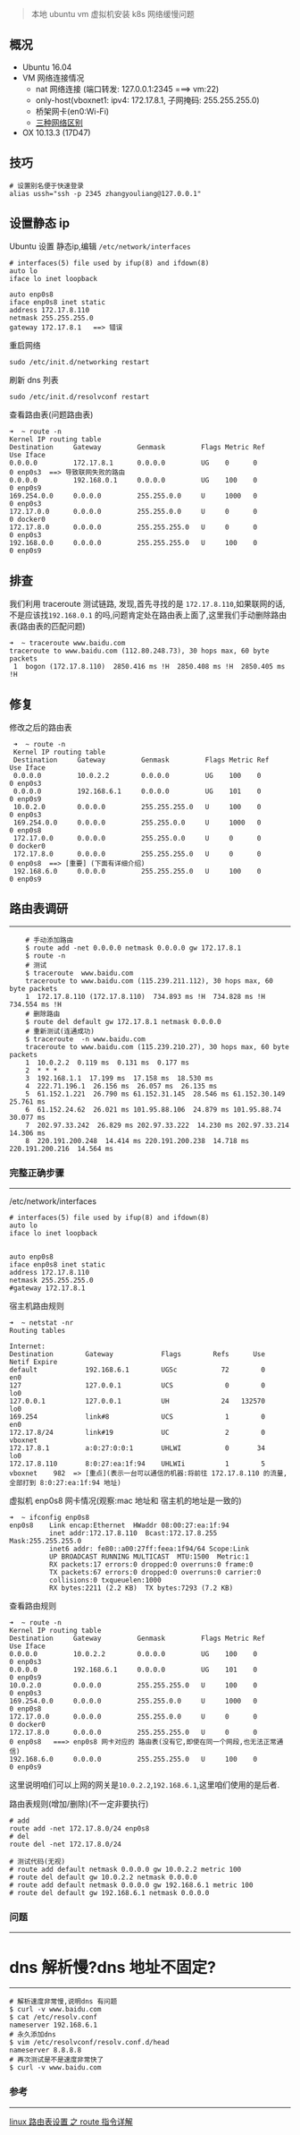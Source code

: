 > 本地 ubuntu vm 虚拟机安装 k8s 网络缓慢问题

概况
---

- Ubuntu 16.04 
- VM 网络连接情况
    - nat 网络连接 (端口转发: 127.0.0.1:2345 ===> vm:22)
    - only-host(vboxnet1: ipv4: 172.17.8.1, 子网掩码: ﻿255.255.255.0)
    - 桥架网卡(en0:Wi-Fi)
    - [三种网络区别](./README.md)
- OX 10.13.3 (17D47)

技巧
---
    
    # 设置别名便于快速登录
    alias ussh="ssh -p 2345 zhangyouliang@127.0.0.1"
    


设置静态 ip
---

Ubuntu 设置 静态ip,编辑 `/etc/network/interfaces`

    # interfaces(5) file used by ifup(8) and ifdown(8)
    auto lo
    iface lo inet loopback
    
    auto enp0s8
    iface enp0s8 inet static
    address 172.17.8.110
    netmask 255.255.255.0
    gateway 172.17.8.1   ==> 错误

重启网络

    sudo /etc/init.d/networking restart

刷新 dns 列表
    
    sudo /etc/init.d/resolvconf restart
    
查看路由表(问题路由表)

    ➜  ~ route -n
    Kernel IP routing table
    Destination     Gateway         Genmask         Flags Metric Ref    Use Iface
    0.0.0.0         172.17.8.1      0.0.0.0         UG    0      0        0 enp0s3  ==> 导致联网失败的路由
    0.0.0.0         192.168.0.1     0.0.0.0         UG    100    0        0 enp0s9
    169.254.0.0     0.0.0.0         255.255.0.0     U     1000   0        0 enp0s3
    172.17.0.0      0.0.0.0         255.255.0.0     U     0      0        0 docker0
    172.17.8.0      0.0.0.0         255.255.255.0   U     0      0        0 enp0s3
    192.168.0.0     0.0.0.0         255.255.255.0   U     100    0        0 enp0s9

排查
----
我们利用 traceroute 测试链路, 发现,首先寻找的是 `172.17.8.110`,如果联网的话,不是应该找`192.168.0.1` 的吗,问题肯定处在路由表上面了,这里我们手动删除路由表(路由表的匹配问题)

    ➜  ~ traceroute www.baidu.com
    traceroute to www.baidu.com (112.80.248.73), 30 hops max, 60 byte packets
     1  bogon (172.17.8.110)  2850.416 ms !H  2850.408 ms !H  2850.405 ms !H

修复
----


修改之后的路由表
     
     ➜  ~ route -n
     Kernel IP routing table
     Destination     Gateway         Genmask         Flags Metric Ref    Use Iface
     0.0.0.0         10.0.2.2        0.0.0.0         UG    100    0        0 enp0s3
     0.0.0.0         192.168.6.1     0.0.0.0         UG    101    0        0 enp0s9
     10.0.2.0        0.0.0.0         255.255.255.0   U     100    0        0 enp0s3
     169.254.0.0     0.0.0.0         255.255.0.0     U     1000   0        0 enp0s8
     172.17.0.0      0.0.0.0         255.255.0.0     U     0      0        0 docker0
     172.17.8.0      0.0.0.0         255.255.255.0   U     0      0        0 enp0s8  ==> [重要] (下面有详细介绍)
     192.168.6.0     0.0.0.0         255.255.255.0   U     100    0        0 enp0s9

## 路由表调研
---
        # 手动添加路由
        $ route add -net 0.0.0.0 netmask 0.0.0.0 gw 172.17.8.1
        $ route -n
        # 测试
        $ traceroute  www.baidu.com
        traceroute to www.baidu.com (115.239.211.112), 30 hops max, 60 byte packets
        1  172.17.8.110 (172.17.8.110)  734.893 ms !H  734.828 ms !H  734.554 ms !H
        # 删除路由
        $ route del default gw 172.17.8.1 netmask 0.0.0.0
        # 重新测试(连通成功)
        $ traceroute  -n www.baidu.com                   
        traceroute to www.baidu.com (115.239.210.27), 30 hops max, 60 byte packets
        1  10.0.2.2  0.119 ms  0.131 ms  0.177 ms
        2  * * *
        3  192.168.1.1  17.199 ms  17.158 ms  18.530 ms
        4  222.71.196.1  26.156 ms  26.057 ms  26.135 ms
        5  61.152.1.221  26.790 ms 61.152.31.145  28.546 ms 61.152.30.149  25.761 ms
        6  61.152.24.62  26.021 ms 101.95.88.106  24.879 ms 101.95.88.74  30.077 ms
        7  202.97.33.242  26.829 ms 202.97.33.222  14.230 ms 202.97.33.214  14.306 ms
        8  220.191.200.248  14.414 ms 220.191.200.238  14.718 ms 220.191.200.216  14.564 ms


### 完整正确步骤
---

/etc/network/interfaces

    # interfaces(5) file used by ifup(8) and ifdown(8)
    auto lo
    iface lo inet loopback
    
    
    auto enp0s8
    iface enp0s8 inet static
    address 172.17.8.110
    netmask 255.255.255.0
    #gateway 172.17.8.1

宿主机路由规则

    ➜  ~ netstat -nr
    Routing tables
    
    Internet:
    Destination        Gateway            Flags        Refs      Use   Netif Expire
    default            192.168.6.1        UGSc           72        0     en0
    127                127.0.0.1          UCS             0        0     lo0
    127.0.0.1          127.0.0.1          UH             24   132570     lo0
    169.254            link#8             UCS             1        0     en0
    172.17.8/24        link#19            UC              2        0 vboxnet
    172.17.8.1         a:0:27:0:0:1       UHLWI           0       34     lo0   
    172.17.8.110       8:0:27:ea:1f:94    UHLWIi          1        5 vboxnet    982  => [重点](表示一台可以通信的机器:将前往 172.17.8.110 的流量,全部打到 8:0:27:ea:1f:94 地址)

虚拟机 enp0s8 网卡情况(观察:mac 地址和 宿主机的地址是一致的)
    
    ➜  ~ ifconfig enp0s8
    enp0s8    Link encap:Ethernet  HWaddr 08:00:27:ea:1f:94  
              inet addr:172.17.8.110  Bcast:172.17.8.255  Mask:255.255.255.0
              inet6 addr: fe80::a00:27ff:feea:1f94/64 Scope:Link
              UP BROADCAST RUNNING MULTICAST  MTU:1500  Metric:1
              RX packets:17 errors:0 dropped:0 overruns:0 frame:0
              TX packets:67 errors:0 dropped:0 overruns:0 carrier:0
              collisions:0 txqueuelen:1000 
              RX bytes:2211 (2.2 KB)  TX bytes:7293 (7.2 KB)    


查看路由规则

    ➜  ~ route -n                           
    Kernel IP routing table
    Destination     Gateway         Genmask         Flags Metric Ref    Use Iface
    0.0.0.0         10.0.2.2        0.0.0.0         UG    100    0        0 enp0s3
    0.0.0.0         192.168.6.1     0.0.0.0         UG    101    0        0 enp0s9
    10.0.2.0        0.0.0.0         255.255.255.0   U     100    0        0 enp0s3
    169.254.0.0     0.0.0.0         255.255.0.0     U     1000   0        0 enp0s8
    172.17.0.0      0.0.0.0         255.255.0.0     U     0      0        0 docker0
    172.17.8.0      0.0.0.0         255.255.255.0   U     0      0        0 enp0s8   ===> enp0s8 网卡对应的 路由表(没有它,即使在同一个网段,也无法正常通信)
    192.168.6.0     0.0.0.0         255.255.255.0   U     100    0        0 enp0s9

这里说明咱们可以上网的网关是`10.0.2.2`,`192.168.6.1`,这里咱们使用的是后者.
    



路由表规则(增加/删除)(不一定非要执行)
    
    # add
    route add -net 172.17.8.0/24 enp0s8
    # del
    route del -net 172.17.8.0/24
    
    # 测试代码(无视)
    # route add default netmask 0.0.0.0 gw 10.0.2.2 metric 100
    # route del default gw 10.0.2.2 netmask 0.0.0.0  
    # route add default netmask 0.0.0.0 gw 192.168.6.1 metric 100
    # route del default gw 192.168.6.1 netmask 0.0.0.0  

### 问题
----

# dns 解析慢?dns 地址不固定?
----

    # 解析速度非常慢,说明dns 有问题
    $ curl -v www.baidu.com
    $ cat /etc/resolv.conf
    nameserver 192.168.6.1
    # 永久添加dns
    $ vim /etc/resolvconf/resolv.conf.d/head
    nameserver 8.8.8.8
    # 再次测试是不是速度非常快了
    $ curl -v www.baidu.com


### 参考
---

[linux 路由表设置 之 route 指令详解](https://www.cnblogs.com/baiduboy/p/7278715.html)
